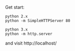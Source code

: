 Get start:


```
python 2.x
python -m SimpleHTTPServer 80

python 3.x
python -m http.server
```
and visit http://localhost/